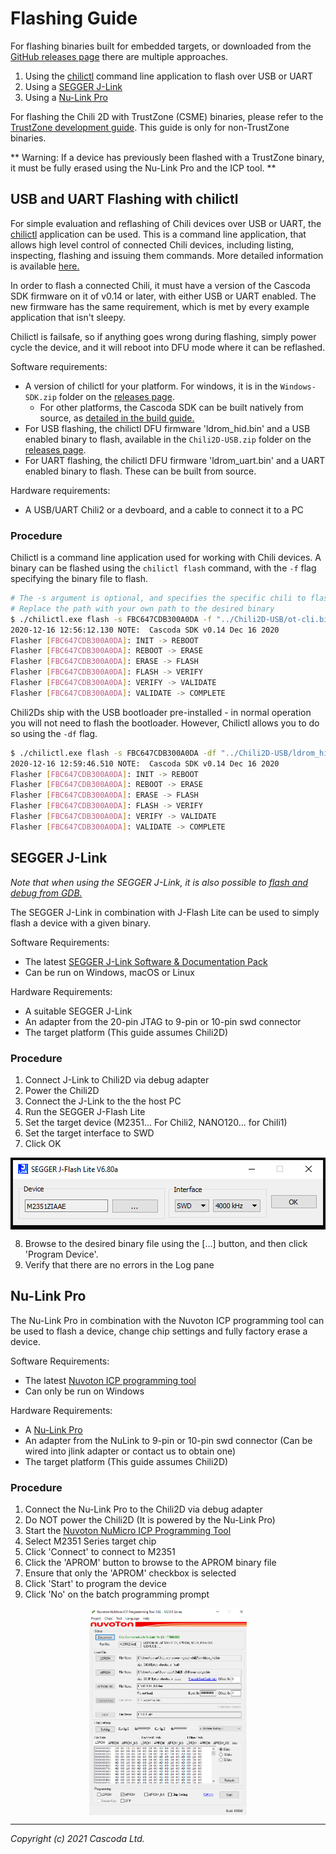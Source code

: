 # Flashing Guide

For flashing binaries built for embedded targets, or downloaded from the [GitHub releases page](https://github.com/Cascoda/cascoda-sdk/releases) there are multiple approaches.

1. Using the [chilictl](../../posix/app/chilictl) command line application to flash over USB or UART
2. Using a [SEGGER J-Link](https://www.segger.com/products/debug-probes/j-link/)
3. Using a [Nu-Link Pro](https://direct.nuvoton.com/en/nu-link-pro)

For flashing the Chili 2D with TrustZone (CSME) binaries, please refer to the [TrustZone development guide](M2351-TrustZone-development-guide.md#flashing-trustzone). This guide is only for non-TrustZone binaries.

** Warning: If a device has previously been flashed with a TrustZone binary, it must be fully erased using the Nu-Link Pro and the ICP tool. **

## USB and UART Flashing with chilictl

For simple evaluation and reflashing of Chili devices over USB or UART, the [chilictl](../../posix/app/chilictl) application can be used.
This is a command line application, that allows high level control of connected Chili devices, including listing, inspecting, flashing and issuing them commands. More detailed information is available [here.](../../posix/app/chilictl)

In order to flash a connected Chili, it must have a version of the Cascoda SDK firmware on it of v0.14 or later, with either USB or UART enabled. The new firmware has the same requirement, which is met by every example application that isn't sleepy.

Chilictl is failsafe, so if anything goes wrong during flashing, simply power cycle the device, and it will reboot into DFU mode where it can be reflashed.

Software requirements:

- A version of chilictl for your platform. For windows, it is in the ``Windows-SDK.zip`` folder on the [releases page](https://github.com/Cascoda/cascoda-sdk/releases).
  - For other platforms, the Cascoda SDK can be built natively from source, as [detailed in the build guide.](../../README.md#building)
- For USB flashing, the chilictl DFU firmware 'ldrom_hid.bin' and a USB enabled binary to flash, available in the ``Chili2D-USB.zip`` folder on the [releases page](https://github.com/Cascoda/cascoda-sdk/releases).
- For UART flashing, the chilictl DFU firmware 'ldrom_uart.bin' and a UART enabled binary to flash. These can be built from source.

Hardware requirements:

- A USB/UART Chili2 or a devboard, and a cable to connect it to a PC

### Procedure

Chilictl is a command line application used for working with Chili devices. A binary can be flashed using the `chilictl flash` command, with the `-f` flag specifying the binary file to flash.


```bash
# The -s argument is optional, and specifies the specific chili to flash (by serial number)
# Replace the path with your own path to the desired binary
$ ./chilictl.exe flash -s FBC647CDB300A0DA -f "../Chili2D-USB/ot-cli.bin"
2020-12-16 12:56:12.130 NOTE:  Cascoda SDK v0.14 Dec 16 2020
Flasher [FBC647CDB300A0DA]: INIT -> REBOOT
Flasher [FBC647CDB300A0DA]: REBOOT -> ERASE
Flasher [FBC647CDB300A0DA]: ERASE -> FLASH
Flasher [FBC647CDB300A0DA]: FLASH -> VERIFY
Flasher [FBC647CDB300A0DA]: VERIFY -> VALIDATE
Flasher [FBC647CDB300A0DA]: VALIDATE -> COMPLETE
```

Chili2Ds ship with the USB bootloader pre-installed - in normal operation you will not need to flash the bootloader. However, Chilictl allows you to do so using the `-df` flag.

```bash
$ ./chilictl.exe flash -s FBC647CDB300A0DA -df "../Chili2D-USB/ldrom_hid.bin"
2020-12-16 12:59:46.510 NOTE:  Cascoda SDK v0.14 Dec 16 2020
Flasher [FBC647CDB300A0DA]: INIT -> REBOOT
Flasher [FBC647CDB300A0DA]: REBOOT -> ERASE
Flasher [FBC647CDB300A0DA]: ERASE -> FLASH
Flasher [FBC647CDB300A0DA]: FLASH -> VERIFY
Flasher [FBC647CDB300A0DA]: VERIFY -> VALIDATE
Flasher [FBC647CDB300A0DA]: VALIDATE -> COMPLETE
```

## SEGGER J-Link

_Note that when using the SEGGER J-Link, it is also possible to [flash and debug from GDB.](debug-with-segger-jlink.md)_

The SEGGER J-Link in combination with J-Flash Lite can be used to simply flash a device with a given binary.

Software Requirements:

- The latest [SEGGER J-Link Software & Documentation Pack](https://www.segger.com/downloads/jlink/)
- Can be run on Windows, macOS or Linux

Hardware Requirements:

- A suitable SEGGER J-Link
- An adapter from the 20-pin JTAG to 9-pin or 10-pin swd connector
- The target platform (This guide assumes Chili2D)

### Procedure

1. Connect J-Link to Chili2D via debug adapter
2. Power the Chili2D
3. Connect the J-Link to the the host PC
4. Run the SEGGER J-Flash Lite
5. Set the target device (M2351... For Chili2, NANO120... for Chili1)
6. Set the target interface to SWD
7. Click OK

<p align="center"><img src="img/jlink/jflashlite.png" align="center"></p>

8. Browse to the desired binary file using the [...] button, and then click 'Program Device'.
9. Verify that there are no errors in the Log pane

## Nu-Link Pro

The Nu-Link Pro in combination with the Nuvoton ICP programming tool can be used to flash a device, change chip settings and fully factory erase a device.

Software Requirements:

- The latest [Nuvoton ICP programming tool](https://www.nuvoton.com/tool-and-software/software-development-tool/programmer/)
- Can only be run on Windows

Hardware Requirements:

- A [Nu-Link Pro](https://direct.nuvoton.com/en/nu-link-pro)
- An adapter from the NuLink to 9-pin or 10-pin swd connector (Can be wired into jlink adapter or contact us to obtain one)
- The target platform (This guide assumes Chili2D)

### Procedure

1. Connect the Nu-Link Pro to the Chili2D via debug adapter
2. Do NOT power the Chili2D (It is powered by the Nu-Link Pro)
3. Start the [Nuvoton NuMicro ICP Programming Tool](https://www.nuvoton.com/tool-and-software/software-development-tool/programmer/)
4. Select M2351 Series target chip
5. Click 'Connect' to connect to M2351
6. Click the 'APROM' button to browse to the APROM binary file
7. Ensure that only the 'APROM' checkbox is selected
8. Click 'Start' to program the device
9. Click 'No' on the batch programming prompt

<p align="center"><img src="img/icp/main-notz.png" width="50%" align="center"></p>

---
_Copyright (c) 2021 Cascoda Ltd._
